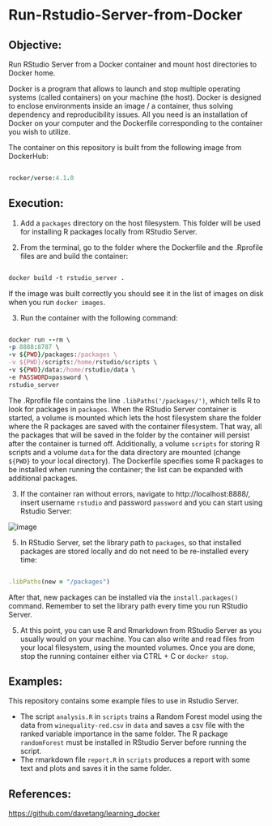 # Run-Rstudio-Server-from-Docker

Objective: 
--------------------------------------------------------------------------------------------------------------------
Run RStudio Server from a Docker container and mount host directories to Docker home.

Docker is a program that allows to launch and stop multiple operating systems (called containers) on your machine (the host).
Docker is designed to enclose environments inside an image / a container, thus solving dependency and reproducibility issues. All you need is an installation of Docker on your computer and the Dockerfile corresponding to the container you wish to utilize.

The container on this repository is built from the following image from DockerHub:

```rb

rocker/verse:4.1.0

```

Execution: 
---------------------------------------------------------------------------------------------------------------------------------
1) Add a ```packages``` directory on the host filesystem. This folder will be used for installing R packages locally from RStudio Server.

2) From the terminal, go to the folder where the Dockerfile and the .Rprofile files are and build the container:

```rb

docker build -t rstudio_server .

```

If the image was built correctly you should see it in the list of images on disk when you run ```docker images```.

3) Run the container with the following command: 

```rb

docker run --rm \
-p 8888:8787 \ 
-v ${PWD}/packages:/packages \
-v ${PWD}/scripts:/home/rstudio/scripts \
-v ${PWD}/data:/home/rstudio/data \
-e PASSWORD=password \
rstudio_server

```
The .Rprofile file contains the line ```.libPaths('/packages/')```, which tells R to look for packages in ```packages```. When the RStudio Server container is started, a volume is mounted which lets the host filesystem share the folder where the R packages are saved with the container filesystem. That way, all the packages that will be saved in the folder by the container will persist after the container is turned off. Additionally, a volume ```scripts``` for storing R scripts and a volume ```data``` for the data directory are mounted (change ```${PWD}``` to your local directory). The Dockerfile specifies some R packages to be installed when running the container; the list can be expanded with additional packages.

3) If the container ran without errors, navigate to http://localhost:8888/, insert username ```rstudio``` and password ```password``` and you can start using Rstudio Server:

![image](https://user-images.githubusercontent.com/74903161/145717624-0d51a0cd-203a-4d2f-8e49-3bf15f9be62b.png)

5) In RStudio Server, set the library path to ```packages```, so that installed packages are stored locally and do not need to be re-installed every time:

```rb

.libPaths(new = "/packages")

```

After that, new packages can be installed via the ```install.packages()``` command. Remember to set the library path every time you run RStudio Server.

5) At this point, you can use R and Rmarkdown from RStudio Server as you usually would on your machine. You can also write and read files from your local filesystem, using the mounted volumes. Once you are done, stop the running container either via CTRL + C or ```docker stop```.

Examples:
------------------------------------------------------------------------------------------------------------------------------------

This repository contains some example files to use in Rstudio Server. 

* The script ```analysis.R``` in ```scripts``` trains a Random Forest model using the data from  ```winequality-red.csv``` in ```data```
and saves a csv file with the ranked variable importance in the same folder. The R package ```randomForest``` must be installed in RStudio Server before running the script.
* The rmarkdown file ```report.R``` in ```scripts``` produces a report with some text and plots and saves it in the same folder.

References: 
------------------------------------------------------------------------------------------------------------------------------------
https://github.com/davetang/learning_docker



